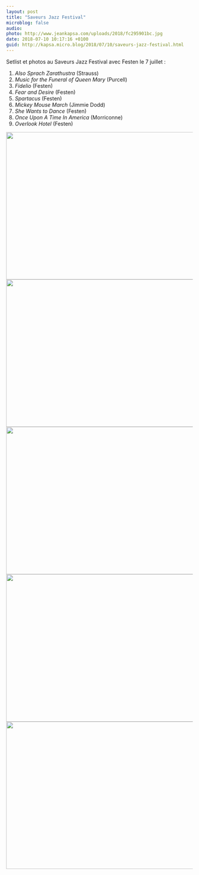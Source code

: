 ```yaml
---
layout: post
title: "Saveurs Jazz Festival"
microblog: false
audio: 
photo: http://www.jeankapsa.com/uploads/2018/fc295901bc.jpg
date: 2018-07-10 10:17:16 +0100
guid: http://kapsa.micro.blog/2018/07/10/saveurs-jazz-festival.html
---
```

Setlist et photos au Saveurs Jazz Festival avec Festen le 7 juillet :

1. _Also Sprach Zarathustra_ (Strauss)
2. _Music for the Funeral of Queen Mary_ (Purcell)
3. _Fidelio_ (Festen)
4. _Fear and Desire_ (Festen)
5. _Spartacus_ (Festen)
6. _Mickey Mouse March_ (Jimmie Dodd)
7. _She Wants to Dance_ (Festen)
8. _Once Upon A Time In America_ (Morriconne)
9. _Overlook Hotel_ (Festen)

<img src="http://www.jeankapsa.com/uploads/2018/6d76569d8a.jpg" width="600" height="397" /><img src="http://www.jeankapsa.com/uploads/2018/b5612ba851.jpg" width="600" height="397" /><img src="http://www.jeankapsa.com/uploads/2018/dc31eada9c.jpg" width="600" height="397" /><img src="http://www.jeankapsa.com/uploads/2018/2649254d83.jpg" width="600" height="397" /><img src="http://www.jeankapsa.com/uploads/2018/fc295901bc.jpg" width="600" height="397" />
